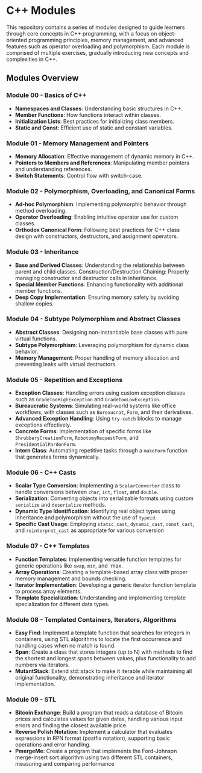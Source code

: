 # C++ Modules

This repository contains a series of modules designed to guide learners through core concepts in C++ programming, with a focus on object-oriented programming principles, memory management, and advanced features such as operator overloading and polymorphism. Each module is comprised of multiple exercises, gradually introducing new concepts and complexities in C++.

## Modules Overview

### Module 00 - Basics of C++

- **Namespaces and Classes**: Understanding basic structures in C++.
- **Member Functions**: How functions interact within classes.
- **Initialization Lists**: Best practices for initializing class members.
- **Static and Const**: Efficient use of static and constant variables.

### Module 01 - Memory Management and Pointers

- **Memory Allocation**: Effective management of dynamic memory in C++.
- **Pointers to Members and References**: Manipulating member pointers and understanding references.
- **Switch Statements**: Control flow with switch-case.

### Module 02 - Polymorphism, Overloading, and Canonical Forms

- **Ad-hoc Polymorphism**: Implementing polymorphic behavior through method overloading.
- **Operator Overloading**: Enabling intuitive operator use for custom classes.
- **Orthodox Canonical Form**: Following best practices for C++ class design with constructors, destructors, and assignment operators.

### Module 03 - Inheritance

- **Base and Derived Classes**: Understanding the relationship between parent and child classes.
    Construction/Destruction Chaining: Properly managing constructor and destructor calls in inheritance.
- **Special Member Functions**: Enhancing functionality with additional member functions.
- **Deep Copy Implementation**: Ensuring memory safety by avoiding shallow copies.

### Module 04 - Subtype Polymorphism and Abstract Classes

- **Abstract Classes**: Designing non-instantiable base classes with pure virtual functions.
- **Subtype Polymorphism**: Leveraging polymorphism for dynamic class behavior.
- **Memory Management**: Proper handling of memory allocation and preventing leaks with virtual destructors.

### Module 05 - Repetition and Exceptions

- **Exception Classes**: Handling errors using custom exception classes such as `GradeTooHighException` and `GradeTooLowException`.
- **Bureaucratic Systems**: Simulating real-world systems like office workflows, with classes such as `Bureaucrat`, `Form`, and their derivatives.
- **Advanced Exception Handling**: Using `try-catch` blocks to manage exceptions effectively.
- **Concrete Forms**: Implementation of specific forms like `ShrubberyCreationForm`, `RobotomyRequestForm`, and `PresidentialPardonForm`.
- **Intern Class**: Automating repetitive tasks through a `makeForm` function that generates forms dynamically.

### Module 06 - C++ Casts

- **Scalar Type Conversion**: Implementing a `ScalarConverter` class to handle conversions between `char`, `int`, `float`, and `double`.
- **Serialization**: Converting objects into serializable formats using custom `serialize` and `deserialize` methods.
- **Dynamic Type Identification**: Identifying real object types using inheritance and polymorphism without the use of `typeid`.
- **Specific Cast Usage**: Employing `static_cast`, `dynamic_cast`, `const_cast`, and `reinterpret_cast` as appropriate for various conversion

### Module 07 - C++ Templates

- **Function Templates**: Implementing versatile function templates for generic operations like `swap`, `min`, and `max.
- **Array Operations**: Creating a template-based array class with proper memory management and bounds checking.
- **Iterator Implementation**: Developing a generic iterator function template to process array elements.
- **Template Specialization**: Understanding and implementing template specialization for different data types.

### Module 08 - Templated Containers, Iterators, Algorithms

- **Easy Find**: Implement a template function that searches for integers in containers, using STL algorithms to locate the first occurrence and handling cases when no match is found.
- **Span**: Create a class that stores integers (up to N) with methods to find the shortest and longest spans between values, plus functionality to add numbers via iterators.
- **MutantStack**: Extend std::stack to make it iterable while maintaining all original functionality, demonstrating inheritance and iterator implementation.

### Module 09 - STL

- **Bitcoin Exchange**: Build a program that reads a database of Bitcoin prices and calculates values for given dates, handling various input errors and finding the closest available price.
- **Reverse Polish Notation**: Implement a calculator that evaluates expressions in RPN format (postfix notation), supporting basic operations and error handling.
- **PmergeMe**: Create a program that implements the Ford-Johnson merge-insert sort algorithm using two different STL containers, measuring and comparing performance
